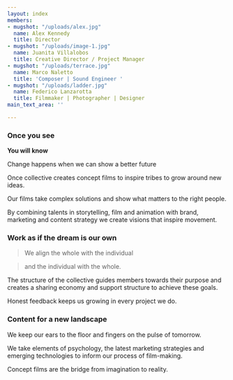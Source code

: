```yaml
---
layout: index
members:
- mugshot: "/uploads/alex.jpg"
  name: Alex Kennedy
  title: Director
- mugshot: "/uploads/image-1.jpg"
  name: Juanita Villalobos
  title: Creative Director / Project Manager
- mugshot: "/uploads/terrace.jpg"
  name: Marco Naletto
  title: 'Composer | Sound Engineer '
- mugshot: "/uploads/ladder.jpg"
  name: Federico Lanzarotta
  title: Filmmaker | Photographer | Designer
main_text_area: ''

---
```

### **Once you see**

**You will know**

Change happens when we can show a better future

Once collective creates concept films to inspire tribes to grow around new ideas.

Our films take complex solutions and show what matters to the right people.

By combining talents in storytelling, film and animation with brand, marketing and content strategy we create visions that inspire movement.

### **Work as if the dream is our own**

> We align the whole with the individual

> and the individual with the whole.

The structure of the collective guides members towards their purpose and creates a sharing economy and support structure to achieve these goals.

Honest feedback keeps us growing in every project we do.

### Content for a new landscape

We keep our ears to the floor and fingers on the pulse of tomorrow. 

We take elements of psychology, the latest marketing strategies and emerging technologies to inform our process of film-making. 

Concept films are the bridge from imagination to reality.